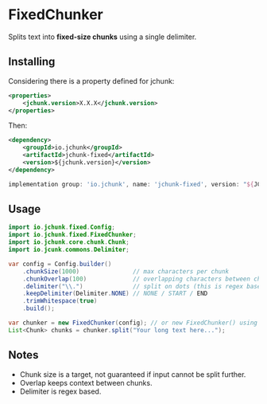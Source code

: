 # FixedChunker

Splits text into **fixed-size chunks** using a single delimiter.

## Installing

Considering there is a property defined for jchunk:
```xml
<properties>
    <jchunk.version>X.X.X</jchunk.version>
</properties>
```

Then:
```xml
<dependency>
    <groupId>io.jchunk</groupId>
    <artifactId>jchunk-fixed</artifactId>
    <version>${jchunk.version}</version>
</dependency>
```

```groovy
implementation group: 'io.jchunk', name: 'jchunk-fixed', version: "${JCHUNK_VERSION}"
```

## Usage

```java
import io.jchunk.fixed.Config;
import io.jchunk.fixed.FixedChunker;
import io.jchunk.core.chunk.Chunk;
import io.jcunk.commons.Delimiter;

var config = Config.builder()
    .chunkSize(1000)               // max characters per chunk
    .chunkOverlap(100)             // overlapping characters between chunks
    .delimiter("\\.")              // split on dots (this is regex based)
    .keepDelimiter(Delimiter.NONE) // NONE / START / END
    .trimWhitespace(true)
    .build();

var chunker = new FixedChunker(config); // or new FixedChunker() using default config
List<Chunk> chunks = chunker.split("Your long text here...");
```
## Notes

- Chunk size is a target, not guaranteed if input cannot be split further.
- Overlap keeps context between chunks.
- Delimiter is regex based.